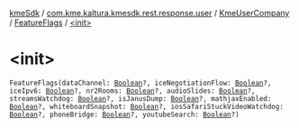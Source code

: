 [kmeSdk](../../../index.md) / [com.kme.kaltura.kmesdk.rest.response.user](../../index.md) / [KmeUserCompany](../index.md) / [FeatureFlags](index.md) / [&lt;init&gt;](./-init-.md)

# &lt;init&gt;

`FeatureFlags(dataChannel: `[`Boolean`](https://kotlinlang.org/api/latest/jvm/stdlib/kotlin/-boolean/index.html)`?, iceNegotiationFlow: `[`Boolean`](https://kotlinlang.org/api/latest/jvm/stdlib/kotlin/-boolean/index.html)`?, iceIpv6: `[`Boolean`](https://kotlinlang.org/api/latest/jvm/stdlib/kotlin/-boolean/index.html)`?, nr2Rooms: `[`Boolean`](https://kotlinlang.org/api/latest/jvm/stdlib/kotlin/-boolean/index.html)`?, audioSlides: `[`Boolean`](https://kotlinlang.org/api/latest/jvm/stdlib/kotlin/-boolean/index.html)`?, streamsWatchdog: `[`Boolean`](https://kotlinlang.org/api/latest/jvm/stdlib/kotlin/-boolean/index.html)`?, isJanusDump: `[`Boolean`](https://kotlinlang.org/api/latest/jvm/stdlib/kotlin/-boolean/index.html)`?, mathjaxEnabled: `[`Boolean`](https://kotlinlang.org/api/latest/jvm/stdlib/kotlin/-boolean/index.html)`?, whiteboardSnapshot: `[`Boolean`](https://kotlinlang.org/api/latest/jvm/stdlib/kotlin/-boolean/index.html)`?, iosSafariStuckVideoWatchdog: `[`Boolean`](https://kotlinlang.org/api/latest/jvm/stdlib/kotlin/-boolean/index.html)`?, phoneBridge: `[`Boolean`](https://kotlinlang.org/api/latest/jvm/stdlib/kotlin/-boolean/index.html)`?, youtubeSearch: `[`Boolean`](https://kotlinlang.org/api/latest/jvm/stdlib/kotlin/-boolean/index.html)`?)`